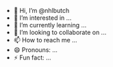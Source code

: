 - 👋 Hi, I’m @nhlbutch
- 👀 I’m interested in ...
- 🌱 I’m currently learning ...
- 💞️ I’m looking to collaborate on ...
- 📫 How to reach me ...
- 😄 Pronouns: ...
- ⚡ Fun fact: ...

<!---
nhlbutch/nhlbutch is a ✨ special ✨ repository because its `README.md` (this file) appears on your GitHub profile.
You can click the Preview link to take a look at your changes.
--->
